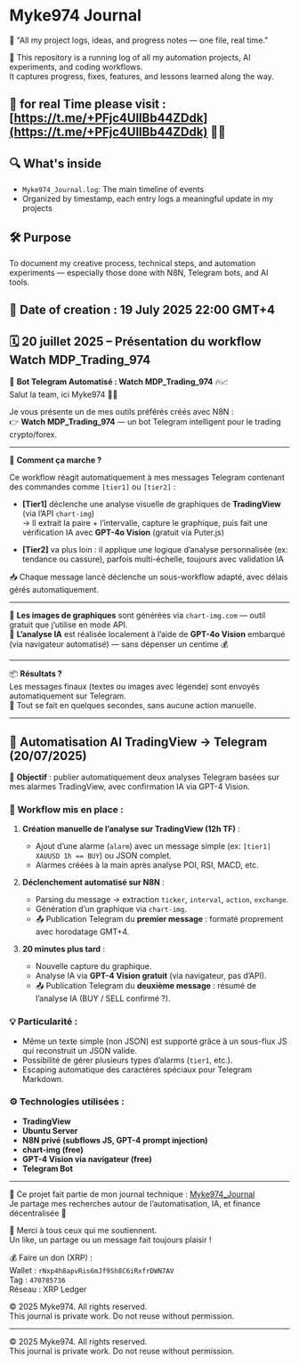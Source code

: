# Myke974 Journal
📘 "All my project logs, ideas, and progress notes — one file, real time."

📝 This repository is a running log of all my automation projects, AI experiments, and coding workflows.  
It captures progress, fixes, features, and lessons learned along the way.

## 🔔 for real Time please visit : [https://t.me/+PFjc4UllBb44ZDdk](https://t.me/+PFjc4UllBb44ZDdk) 💬📢

## 🔍 What's inside

- `Myke974_Journal.log`: The main timeline of events
- Organized by timestamp, each entry logs a meaningful update in my projects

## 🛠️ Purpose

To document my creative process, technical steps, and automation experiments — especially those done with N8N, Telegram bots, and AI tools.

## 📌 Date of creation : 19 July 2025 22:00 GMT+4

## 🗓️ 20 juillet 2025 – Présentation du workflow Watch MDP_Trading_974

📡 **Bot Telegram Automatisé : Watch MDP_Trading_974** 🔥📈  
Salut la team, ici Myke974 🙋‍♂️

Je vous présente un de mes outils préférés créés avec N8N :  
👉 **Watch MDP_Trading_974** — un bot Telegram intelligent pour le trading crypto/forex.

---

🧠 **Comment ça marche ?**

Ce workflow réagit automatiquement à mes messages Telegram contenant des commandes comme `[tier1]` ou `[tier2]` :  

- **[Tier1]** déclenche une analyse visuelle de graphiques de **TradingView** (via l’API `chart-img`)  
  → Il extrait la paire + l’intervalle, capture le graphique, puis fait une vérification IA avec **GPT-4o Vision** (gratuit via Puter.js)

- **[Tier2]** va plus loin : il applique une logique d’analyse personnalisée (ex: tendance ou cassure), parfois multi-échelle, toujours avec validation IA  

📥 Chaque message lancé déclenche un sous-workflow adapté, avec délais gérés automatiquement.

---

📸 **Les images de graphiques** sont générées via `chart-img.com` — outil gratuit que j’utilise en mode API.  
🧠 **L’analyse IA** est réalisée localement à l’aide de **GPT-4o Vision** embarqué (via navigateur automatisé) — sans dépenser un centime 💰

---

📦 **Résultats ?**  
Les messages finaux (textes ou images avec légende) sont envoyés automatiquement sur Telegram.  
🔄 Tout se fait en quelques secondes, sans aucune action manuelle.

---
## 🧠 Automatisation AI TradingView → Telegram (20/07/2025)

🎯 **Objectif** : publier automatiquement deux analyses Telegram basées sur mes alarmes TradingView, avec confirmation IA via GPT-4 Vision.

### 🔧 Workflow mis en place :
1. **Création manuelle de l’analyse sur TradingView (12h TF)** :
   - Ajout d’une alarme (`alarm`) avec un message simple (ex: `[tier1] XAUUSD 1h == BUY`) ou JSON complet.
   - Alarmes créées à la main après analyse POI, RSI, MACD, etc.

2. **Déclenchement automatisé sur N8N** :
   - Parsing du message → extraction `ticker`, `interval`, `action`, `exchange`.
   - Génération d’un graphique via `chart-img`.
   - 📤 Publication Telegram du **premier message** : formaté proprement avec horodatage GMT+4.

3. **20 minutes plus tard** :
   - Nouvelle capture du graphique.
   - Analyse IA via **GPT-4 Vision gratuit** (via navigateur, pas d’API).
   - 📤 Publication Telegram du **deuxième message** : résumé de l’analyse IA (BUY / SELL confirmé ?).

### 💡 Particularité :
- Même un texte simple (non JSON) est supporté grâce à un sous-flux JS qui reconstruit un JSON valide.
- Possibilité de gérer plusieurs types d’alarms (`tier1`, etc.).
- Escaping automatique des caractères spéciaux pour Telegram Markdown.

### ⚙️ Technologies utilisées :
- **TradingView**
- **Ubuntu Server**
- **N8N privé (subflows JS, GPT-4 prompt injection)**
- **chart-img (free)**
- **GPT-4 Vision via navigateur (free)**
- **Telegram Bot**


---

📔 Ce projet fait partie de mon journal technique : [Myke974_Journal](./Myke974_Journal.md)  
Je partage mes recherches autour de l’automatisation, IA, et finance décentralisée 💸

🙏 Merci à tous ceux qui me soutiennent.  
Un like, un partage ou un message fait toujours plaisir !

💰 Faire un don (XRP) :  
Wallet : `rNxp4h8apvRis6mJf9Sh8C6iRxfrDWN7AV`  
Tag : `470785736`  
Réseau : XRP Ledger

© 2025 Myke974. All rights reserved.  
This journal is private work. Do not reuse without permission.

---

© 2025 Myke974. All rights reserved.  
This journal is private work. Do not reuse without permission.
